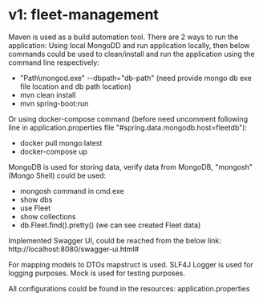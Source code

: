 # v1: fleet-management
Maven is used as a build automation tool. 
There are 2 ways to run the application:
    Using local MongoDD and run application locally, 
    then below commands could be used to clean/install and 
    run the application using the command line respectively:
 - "Path\mongod.exe" --dbpath="db-path" (need provide mongo db exe file location and db path location)
 - mvn clean install
 - mvn spring-boot:run

Or using docker-compose command (before need uncomment following line in application.properties file "#spring.data.mongodb.host=fleetdb"):
 - docker pull mongo:latest
 - docker-compose up

MongoDB is used for storing data, verify data from MongoDB, "mongosh" (Mongo Shell) could be used:
- mongosh command in cmd.exe
- show dbs
- use Fleet
- show collections
- db.Fleet.find().pretty() (we can see created Fleet data)
 
Implemented Swagger UI, could be reached from the below link:
http://localhost:8080/swagger-ui.html#

For mapping models to DTOs mapstruct is used.
SLF4J Logger is used for logging purposes.
Mock is used for testing purposes.

All configurations could be found in the resources: application.properties
